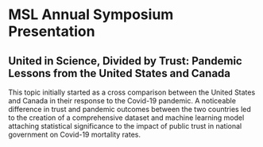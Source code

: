 # MSL Annual Symposium Presentation 
## United in Science, Divided by Trust: Pandemic Lessons from the United States and Canada

This topic initially started as a cross comparison between the United States and Canada in their response to the Covid-19 pandemic. A noticeable difference in trust and pandemic outcomes between the two countries led to the creation of a comprehensive dataset and machine learning model attaching statistical significance to the impact of public trust in national government on Covid-19 mortality rates. 
